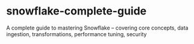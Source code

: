 # snowflake-complete-guide
A complete guide to mastering Snowflake – covering core concepts, data ingestion, transformations, performance tuning, security

